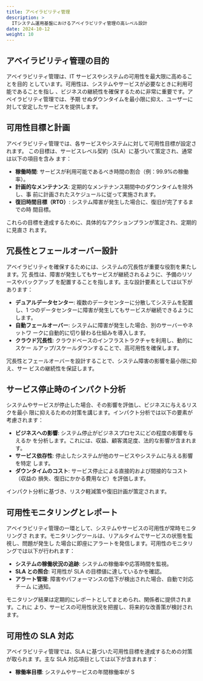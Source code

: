```yaml
---
title: アベイラビリティ管理
description: >
  ITシステム運用基盤におけるアベイラビリティ管理の高レベル設計
date: 2024-10-12
weight: 10
---
```


## アベイラビリティ管理の目的

アベイラビリティ管理は、IT サービスやシステムの可用性を最大限に高めることを目的
としています。可用性は、システムやサービスが必要なときに利用可能であることを指し
、ビジネスの継続性を確保するために非常に重要です。アベイラビリティ管理では、予期
せぬダウンタイムを最小限に抑え、ユーザーに対して安定したサービスを提供します。

## 可用性目標と計画

アベイラビリティ管理では、各サービスやシステムに対して可用性目標が設定されます。
この目標は、サービスレベル契約（SLA）に基づいて策定され、通常は以下の項目を含み
ます：

- **稼働時間**: サービスが利用可能であるべき時間の割合（例：99.9%の稼働率）。
- **計画的なメンテナンス**: 定期的なメンテナンス期間中のダウンタイムを除外し、事
  前に計画されたスケジュールに従って実施されます。
- **復旧時間目標（RTO）**: システム障害が発生した場合に、復旧が完了するまでの時
  間目標。

これらの目標を達成するために、具体的なアクションプランが策定され、定期的に見直さ
れます。

## 冗長性とフェールオーバー設計

アベイラビリティを確保するためには、システムの冗長性が重要な役割を果たします。冗
長性は、障害が発生してもサービスが継続されるように、予備のリソースやバックアップ
を配置することを指します。主な設計要素としては以下があります：

- **デュアルデータセンター**: 複数のデータセンターに分散してシステムを配置し、1
  つのデータセンターに障害が発生してもサービスが継続できるようにします。
- **自動フェールオーバー**: システムに障害が発生した場合、別のサーバーやネットワ
  ークに自動的に切り替わる仕組みを導入します。
- **クラウド冗長性**: クラウドベースのインフラストラクチャを利用し、動的にスケー
  ルアップ/スケールダウンすることで、高可用性を確保します。

冗長性とフェールオーバーを設計することで、システム障害の影響を最小限に抑え、サー
ビスの継続性を保証します。

## サービス停止時のインパクト分析

システムやサービスが停止した場合、その影響を評価し、ビジネスに与えるリスクを最小
限に抑えるための対策を講じます。インパクト分析では以下の要素が考慮されます：

- **ビジネスへの影響**: システム停止がビジネスプロセスにどの程度の影響を与えるか
  を分析します。これには、収益、顧客満足度、法的な影響が含まれます。
- **サービス依存性**: 停止したシステムが他のサービスやシステムに与える影響を特定
  します。
- **ダウンタイムのコスト**: サービス停止による直接的および間接的なコスト（収益の
  損失、復旧にかかる費用など）を評価します。

インパクト分析に基づき、リスク軽減策や復旧計画が策定されます。

## 可用性モニタリングとレポート

アベイラビリティ管理の一環として、システムやサービスの可用性が常時モニタリングさ
れます。モニタリングツールは、リアルタイムでサービスの状態を監視し、問題が発生し
た場合に即座にアラートを発信します。可用性のモニタリングでは以下が行われます：

- **システムの稼働状況の追跡**: システムの稼働率や応答時間を監視。
- **SLA との照合**: 可用性が SLA の目標値に達しているかを確認。
- **アラート管理**: 障害やパフォーマンスの低下が検出された場合、自動で対応チーム
  に通知。

モニタリング結果は定期的にレポートとしてまとめられ、関係者に提供されます。これに
より、サービスの可用性状況を把握し、将来的な改善策が検討されます。

## 可用性の SLA 対応

アベイラビリティ管理では、SLA に基づいた可用性目標を達成するための対策が取られま
す。主な SLA 対応項目としては以下が含まれます：

- **稼働率目標**: システムやサービスの年間稼働率が S
